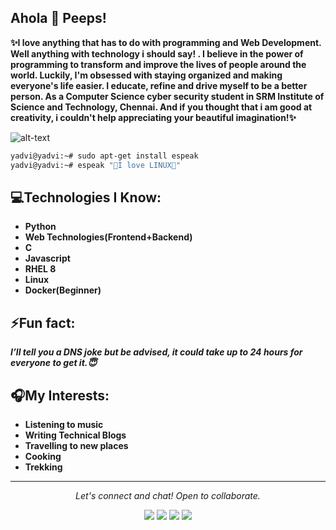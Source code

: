## Ahola 👋 Peeps!
<!--
**yadvi12/yadvi12** is a ✨ _special_ ✨ repository because its `README.md` (this file) appears on your GitHub profile.

Here are some ideas to get you started:

- 🔭 I’m currently working on ...
- 🌱 I’m currently learning ...
- 👯 I’m looking to collaborate on ...
- 🤔 I’m looking for help with ...
- 💬 Ask me about ...
- 📫 How to reach me: ...
- 😄 Pronouns: ...
- ⚡ Fun fact: ...
-->
**✨I love anything that has to do with programming and Web Development. Well anything with technology i should say! . I believe in the power of programming to transform and improve the lives of people around the world. Luckily, I'm obsessed with staying organized and making everyone's life easier. I educate, refine and drive myself to be a better person. As a Computer Science cyber security student in SRM Institute of Science and Technology, Chennai. And if you thought that i am good at creativity, i couldn't help appreciating your beautiful imagination!✨**

![alt-text](https://media.giphy.com/media/fAnzw6YK33jMwzp5wp/giphy.gif)

```sh
yadvi@yadvi:~# sudo apt-get install espeak
yadvi@yadvi:~# espeak "💙I love LINUX💙"
```

## 💻Technologies I Know:
- **Python**
- **Web Technologies(Frontend+Backend)**
- **C**
- **Javascript**
- **RHEL 8**
- **Linux**
- **Docker(Beginner)**
## ⚡Fun fact: 
***I’ll tell you a DNS joke but be advised, it could take up to 24 hours for everyone to get it.😇***

## 🎧My Interests:
- **Listening to music**
- **Writing Technical Blogs**
- **Travelling to new places**
- **Cooking**
- **Trekking**




<hr>
<p align="center">
  <i>Let's connect and chat! Open to collaborate.</i>

  <p align="center">
    <a href="https://twitter.com/ivday21" alt="Twitter"><img src="https://raw.githubusercontent.com/jayehernandez/jayehernandez/3f5402efef9a0ae89211a6e04609558e862ca616/readme/twitter-fill.svg"></a>
    <a href=" www.linkedin.com/in/yadvibhalla1210" alt="Linkedin"><img src="https://raw.githubusercontent.com/jayehernandez/jayehernandez/3f5402efef9a0ae89211a6e04609558e862ca616/readme/linkedin-fill.svg"></a>
    <a href="mailto:yadvibhalla2002@gmail.com" alt="Contact me"><img src="https://raw.githubusercontent.com/jayehernandez/jayehernandez/3f5402efef9a0ae89211a6e04609558e862ca616/readme/mail-fill.svg"></a>
    <a href="https://medium.com/@iivday21" alt="My site"><img src="https://raw.githubusercontent.com/jayehernandez/jayehernandez/3f5402efef9a0ae89211a6e04609558e862ca616/readme/external-link-line.svg"></a>
  </p>

 
</p>
